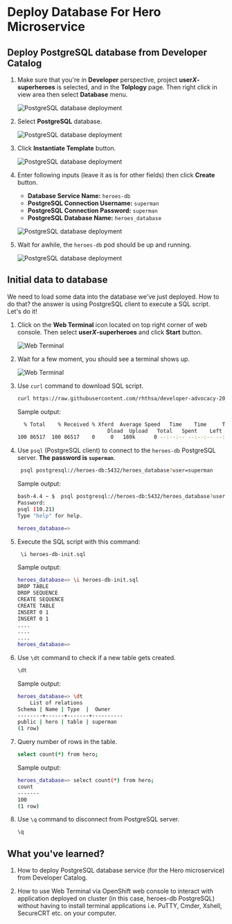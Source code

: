 # Deploy Database For Hero Microservice

## Deploy PostgreSQL database from Developer Catalog

1. Make sure that you're in **Developer** perspective, project **user*X*-superheroes** is selected, and in the **Tolplogy** page. Then right click in view area then select **Database** menu.

   ![PostgreSQL database deployment](image/postgresql-deployment/deploy-db-1.png)

2. Select **PostgreSQL** database.

   ![PostgreSQL database deployment](image/postgresql-deployment/deploy-db-2.png)

3. Click **Instantiate Template** button.

   ![PostgreSQL database deployment](image/postgresql-deployment/deploy-db-3.png)

4. Enter following inputs (leave it as is for other fields) then click **Create** button.

   - **Database Service Name:** `heroes-db`
   - **PostgreSQL Connection Username:** `superman`
   - **PostgreSQL Connection Password:** `superman`
   - **PostgreSQL Database Name:** `heroes_database`

   ![PostgreSQL database deployment](image/postgresql-deployment/deploy-db-4.png)

5. Wait for awhile, the `heroes-db` pod should be up and running.

   ![PostgreSQL database deployment](image/postgresql-deployment/deploy-db-5.png)

## Initial data to database

We need to load some data into the database we've just deployed. How to do that? the answer is using PostgreSQL client to execute a SQL script. Let's do it!

1. Click on the **Web Terminal** icon located on top right corner of web console. Then select **user*X*-superheroes** and click **Start** button.

    ![Web Terminal](image/postgresql-deployment/deploy-db-6.png)

2. Wait for a few moment, you should see a terminal shows up.

    ![Web Terminal](image/postgresql-deployment/deploy-db-7.png)

3. Use `curl` command to download SQL script.

    ```sh
    curl https://raw.githubusercontent.com/rhthsa/developer-advocacy-2022/main/manifest/super-heroes/heroes-db-init.sql -o heroes-db-init.sql
    ```

    Sample output:

    ```sh
      % Total    % Received % Xferd  Average Speed   Time    Time     Time  Current
                                 Dload  Upload   Total   Spent    Left  Speed
    100 86517  100 86517    0     0   180k      0 --:--:-- --:--:-- --:--:--  180k
    ```

4. Use `psql` (PostgreSQL client) to connect to the `heroes-db` PostgreSQL server. **The password is `superman`**.

    ```sh
     psql postgresql://heroes-db:5432/heroes_database?user=superman
    ```

    Sample output:

    ```sh
    bash-4.4 ~ $  psql postgresql://heroes-db:5432/heroes_database?user=superman
    Password:
    psql (10.21)
    Type "help" for help.

    heroes_database=>
    ```

5. Execute the SQL script with this command:

    ```sh
     \i heroes-db-init.sql
    ```

    Sample output:

    ```sh
    heroes_database=> \i heroes-db-init.sql
    DROP TABLE
    DROP SEQUENCE
    CREATE SEQUENCE
    CREATE TABLE
    INSERT 0 1
    INSERT 0 1
    ....
    ....
    ....
    heroes_database=>
    ```

6. Use `\dt` command to check if a new table gets created.

    ```sh
    \dt
    ```

    Sample output:

    ```sh
    heroes_database=> \dt
        List of relations
    Schema | Name | Type  |  Owner
    --------+------+-------+----------
    public | hero | table | superman
    (1 row)
    ```

7. Query number of rows in the table.

    ```sh
    select count(*) from hero;
    ```

    Sample output:

    ```sh
    heroes_database=> select count(*) from hero;
    count
    -------
    100
    (1 row)
    ```

8. Use `\q` command to disconnect from PostgreSQL server.

    ```sh
    \q
    ```

## What you've learned?

1. How to deploy PostgreSQL database service (for the Hero microservice) from Developer Catalog.

2. How to use Web Terminal via OpenShift web console to interact with application deployed on cluster (in this case, heroes-db PostgreSQL) without having to install terminal applications i.e. PuTTY, Cmder, Xshell, SecureCRT etc. on your computer.